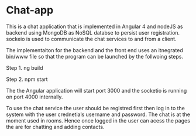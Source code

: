 # Chat-app
This is a chat application that is implemented in Angular 4 and nodeJS as backend using MongoDB as NoSQL databse to persist user registration.
sockeio is used to communicate the chat services to and from a client.

The implementaiton for the backend and the front end uses an itnegrated bin/www file so that the program can be launched by 
the follwoing steps.

 Step 1. ng build
  
 Step 2. npm start
    
The the Angular application will start port 3000 and the socketio is running on port 4000 internally.
    
To use the chat service the user should be registred first then log in to the system with the user crednetials username and password. The chat is at the moment used in rooms. Hence once logged in the user can acess the pages the are for chatting and adding contacts.

